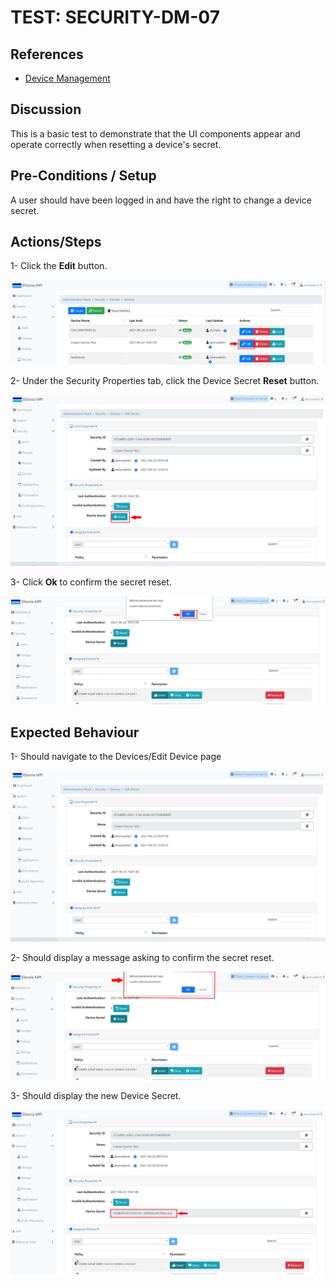 # TEST: SECURITY-DM-07

## References

* [Device Management](../../../../operations/security-administration/device-management.md)

## Discussion

This is a basic test to demonstrate that the UI components appear and operate correctly when resetting a device's secret.

## Pre-Conditions / Setup

 A user should have been logged in and have the right to change a device secret.

## Actions/Steps

1- Click the **Edit** button.

![](../../../../../.gitbook/assets/18%20%282%29.jpg)

2- Under the Security Properties tab, click the Device Secret **Reset** button.

![](../../../../../.gitbook/assets/19-1.jpg)

3- Click  **Ok** to confirm the secret reset.

![](../../../../../.gitbook/assets/22-1.jpg)

## Expected Behaviour

1- Should navigate to the Devices/Edit Device page

![](../../../../../.gitbook/assets/19%20%282%29.jpg)

2- Should display a message asking to confirm the secret reset.

![](../../../../../.gitbook/assets/22.jpg)

3- Should display the new Device Secret.

![](../../../../../.gitbook/assets/23%20%281%29.jpg)

